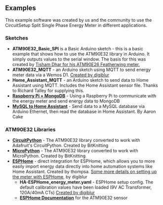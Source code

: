 ## Examples ##
This example software was created by us and the community to use the CircuitSetup Split Single Phase Energy Meter in different applications.

### Sketches ###
- **ATM90E32_Basic_SPI** is a Basic Arduino sketch - this is a basic example that shows how to use the ATM90E32 library in Arduino. It simply outputs values to the serial window. The basis for this was created by [Tisham Dhar for his ATM90E26 Featherwing meter.](https://github.com/whatnick/ATM90E26_Arduino/tree/master/examples)
- **ATM90E32_MQTT** - an Arduino sketch using MQTT to send energy meter data via a Wemos D1. [Created by digiblur](https://github.com/digiblur/digiNRG_SplitPhase)
- **Home_Assistant_MQTT** - an Arduino sketch to send data to Home Assistant using MQTT. Includes the Home Assistant sensor file. Thanks to Richard Talley for supplying this.
- [**Raspberry Pi + MongoDB**](https://github.com/BitKnitting/FitHome/wiki/ElectricityMonitor) - Using a Raspberry Pi to communicate with the energy meter and send energy data to MongoDB
- [**MySQL to Home Assistant**](https://community.home-assistant.io/t/how-to-save-sensor-data-to-mysql-database/163094/6?u=circuitsetup) - Send data to a MySQL database via Arduino Ethernet, then read the database in Home Assistant. By Aaron Cake

### ATM90E32 Libraries ###
- **[CircuitPython](https://github.com/BitKnitting/CircuitSetup_CircuitPython)** - The ATM90E32 library converted to work with Adafruit's CircuitPython. Created by BitKnitting
- **[MicroPython](https://github.com/BitKnitting/CircuitSetup_micropython)** - The ATM90E32 library converted to work with MicroPython. Created by BitKnitting
- **[ESPHome](https://github.com/esphome/esphome/tree/dev)** - direct integration for ESPHome, which allows you to more easily import energy data directly into home automation systems like Home Assistant. Created by thompsa. [Some more details on setting up the meter with ESPHome](https://github.com/digiblur/digiNRG_ESPHome), by digiblur
  - **HA-ESPHome_energy_meter.yaml** - ESPHome setup config.  The default calibration values have been loaded (9V AC Transformer, 120A/40mA CTs) [Created by digiblur](https://github.com/digiblur/digiNRG_ESPHome)
  - **[ESPHome Documentation](https://esphome.io/components/sensor/atm90e32.html)** for the ATM90E32 sensor
